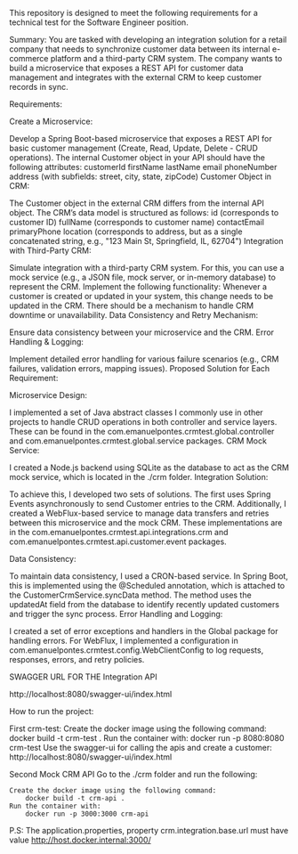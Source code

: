 This repository is designed to meet the following requirements for a technical test for the Software Engineer position.

Summary: You are tasked with developing an integration solution for a retail company that needs to synchronize customer data between its internal e-commerce platform and a third-party CRM system. The company wants to build a microservice that exposes a REST API for customer data management and integrates with the external CRM to keep customer records in sync.

Requirements:

Create a Microservice:

Develop a Spring Boot-based microservice that exposes a REST API for basic customer management (Create, Read, Update, Delete - CRUD operations).
The internal Customer object in your API should have the following attributes:
customerId
firstName
lastName
email
phoneNumber
address (with subfields: street, city, state, zipCode)
Customer Object in CRM:

The Customer object in the external CRM differs from the internal API object. The CRM’s data model is structured as follows:
id (corresponds to customer ID)
fullName (corresponds to customer name)
contactEmail
primaryPhone
location (corresponds to address, but as a single concatenated string, e.g., "123 Main St, Springfield, IL, 62704")
Integration with Third-Party CRM:

Simulate integration with a third-party CRM system. For this, you can use a mock service (e.g., a JSON file, mock server, or in-memory database) to represent the CRM.
Implement the following functionality:
Whenever a customer is created or updated in your system, this change needs to be updated in the CRM.
There should be a mechanism to handle CRM downtime or unavailability.
Data Consistency and Retry Mechanism:

Ensure data consistency between your microservice and the CRM.
Error Handling & Logging:

Implement detailed error handling for various failure scenarios (e.g., CRM failures, validation errors, mapping issues).
Proposed Solution for Each Requirement:

Microservice Design:

I implemented a set of Java abstract classes I commonly use in other projects to handle CRUD operations in both controller and service layers. These can be found in the com.emanuelpontes.crmtest.global.controller and com.emanuelpontes.crmtest.global.service packages.
CRM Mock Service:

I created a Node.js backend using SQLite as the database to act as the CRM mock service, which is located in the ./crm folder.
Integration Solution:

To achieve this, I developed two sets of solutions. The first uses Spring Events asynchronously to send Customer entries to the CRM. Additionally, I created a WebFlux-based service to manage data transfers and retries between this microservice and the mock CRM. These implementations are in the com.emanuelpontes.crmtest.api.integrations.crm and com.emanuelpontes.crmtest.api.customer.event packages.

Data Consistency:

To maintain data consistency, I used a CRON-based service. In Spring Boot, this is implemented using the @Scheduled annotation, which is attached to the CustomerCrmService.syncData method. The method uses the updatedAt field from the database to identify recently updated customers and trigger the sync process.
Error Handling and Logging:

I created a set of error exceptions and handlers in the Global package for handling errors. For WebFlux, I implemented a configuration in com.emanuelpontes.crmtest.config.WebClientConfig to log requests, responses, errors, and retry policies.


SWAGGER URL FOR THE Integration API

http://localhost:8080/swagger-ui/index.html

How to run the project:

First crm-test: 
    Create the docker image using the following command:
        docker build -t crm-test .
    Run the container with:
        docker run -p 8080:8080 crm-test 
    Use the swagger-ui for calling the apis and create a customer:
        http://localhost:8080/swagger-ui/index.html

Second Mock CRM API
    Go to the ./crm folder and run the following:

    Create the docker image using the following command:
        docker build -t crm-api .
    Run the container with:
        docker run -p 3000:3000 crm-api 
P.S: The application.properties, property crm.integration.base.url must have value http://host.docker.internal:3000/
